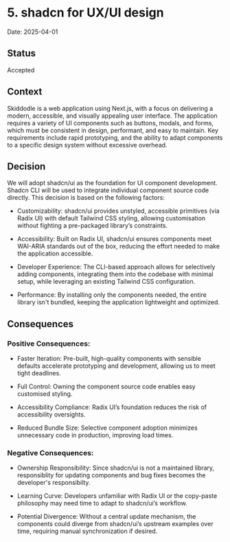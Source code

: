 # 5. shadcn for UX/UI design

Date: 2025-04-01

## Status

Accepted

## Context

Skiddodle is a web application using Next.js, with a focus on delivering a modern, accessible, and visually appealing user interface. The application requires a variety of UI components such as buttons, modals, and forms, which must be consistent in design, performant, and easy to maintain. Key requirements include rapid prototyping, and the ability to adapt components to a specific design system without excessive overhead.

## Decision

We will adopt shadcn/ui as the foundation for UI component development. Shadcn CLI will be used to integrate individual component source code directly. This decision is based on the following factors:

- Customizability: shadcn/ui provides unstyled, accessible primitives (via Radix UI) with default Tailwind CSS styling, allowing customisation without fighting a pre-packaged library’s constraints.

- Accessibility: Built on Radix UI, shadcn/ui ensures components meet WAI-ARIA standards out of the box, reducing the effort needed to make the application accessible.

- Developer Experience: The CLI-based approach allows for selectively adding components, integrating them into the codebase with minimal setup, while leveraging an existing Tailwind CSS configuration.

- Performance: By installing only the components needed, the entire library isn't bundled, keeping the application lightweight and optimized.

## Consequences

### Positive Consequences:

- Faster Iteration: Pre-built, high-quality components with sensible defaults accelerate prototyping and development, allowing us to meet tight deadlines.

- Full Control: Owning the component source code enables easy customised styling.

- Accessibility Compliance: Radix UI’s foundation reduces the risk of accessibility oversights.

- Reduced Bundle Size: Selective component adoption minimizes unnecessary code in production, improving load times.

### Negative Consequences:

- Ownership Responsibility: Since shadcn/ui is not a maintained library, responsiblity for updating components and bug fixes becomes the developer's responsibilty.

- Learning Curve: Developers unfamiliar with Radix UI or the copy-paste philosophy may need time to adapt to shadcn/ui’s workflow.

- Potential Divergence: Without a central update mechanism, the components could diverge from shadcn/ui’s upstream examples over time, requiring manual synchronization if desired.
